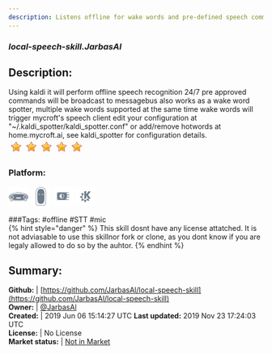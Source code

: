 ```yaml
---
description: Listens offline for wake words and pre-defined speech commands
---
```


### _local-speech-skill.JarbasAl_  
## Description:  
Using kaldi it will perform offline speech recognition 24/7
pre approved commands will be broadcast to messagebus
also works as a wake word spotter, multiple wake words supported at the same time
wake words will trigger mycroft's speech client
edit your configuration at "~/.kaldi_spotter/kaldi_spotter.conf" or add/remove hotwords at home.mycroft.ai, see kaldi_spotter for configuration details.  
![](../.gitbook/assets/star.png)![](../.gitbook/assets/star.png)![](../.gitbook/assets/star.png)![](../.gitbook/assets/star.png)![](../.gitbook/assets/star.png)  
### Platform:  
 ![Mark I](../.gitbook/assets/mark-1-icon.png)  ![Mark II](../.gitbook/assets/mark-2-icon.png)  ![Picroft](../.gitbook/assets/picroft-icon.png)  ![plasmoid](../.gitbook/assets/kde.png)   
  
###Tags: \#offline \#STT \#mic   
{% hint style="danger" %}
This skill dosnt have any license attatched. It is not adviasable to use this skillnor fork or clone, as you dont know if you are legaly allowed to do so by the auhtor.
{% endhint %}
  
## Summary:  
**Github:** | [https://github.com/JarbasAl/local-speech-skill](https://github.com/JarbasAl/local-speech-skill)  
**Owner:** | [@JarbasAl](https://github.com/JarbasAl)  
**Created:** | 2019 Jun 06 15:14:27 UTC  **Last updated:** 2019 Nov 23 17:24:03 UTC  
**License:** | No License  
**Market status:** | [Not in Market](https://market.mycroft.ai/skill/)  
